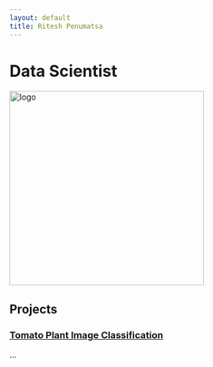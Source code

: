 ```yaml
---
layout: default
title: Ritesh Penumatsa
---
```

# Data Scientist

<img width="343" alt="logo" src="https://github.com/user-attachments/assets/fd2e277e-9917-400f-b55b-e03d092b8040">

## Projects

### **[Tomato Plant Image Classification](https://github.com/riteshpen/Tomato_Health)**
...


